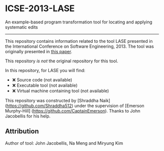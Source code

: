 # ICSE-2013-LASE
An example-based program transformation tool for locating and applying systematic edits


***

This repository contains information related to the tool LASE presented in the International Conference on Software Engineering, 2013. The tool was originally presented in [this paper](http://dl.acm.org/citation.cfm?id=2486995).

This repository _is not_ the original repository for this tool.

 In this repository, for LASE you will find:
* :x: Source code (not available)
* :x: Executable tool (not available)
* :x: Virtual machine containing tool (not available)

This repository was constructed by [Shraddha Naik] (https://github.com/Shraddha512) under the supervision of [Emerson Murphy-Hill] (https://github.com/CaptainEmerson).
Thanks to John Jacobellis for his help.

## Attribution

Author of tool: John Jacobellis, Na Meng and Miryung Kim
